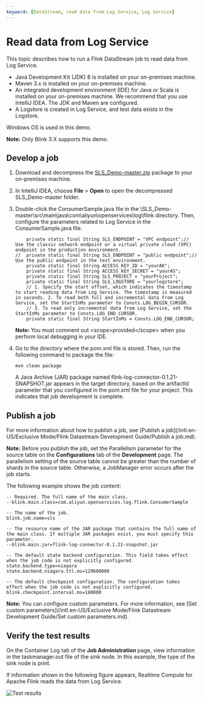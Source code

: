 ```yaml
---
keyword: [DataStream, read data from Log Service, Log Service]
---
```


# Read data from Log Service

This topic describes how to run a Flink DataStream job to read data from Log Service.

-   Java Development Kit \(JDK\) 8 is installed on your on-premises machine.
-   Maven 3.x is installed on your on-premises machine.
-   An integrated development environment \(IDE\) for Java or Scala is installed on your on-premises machine. We recommend that you use IntelliJ IDEA. The JDK and Maven are configured.
-   A Logstore is created in Log Service, and test data exists in the Logstore.

Windows OS is used in this demo.

**Note:** Only Blink 3.X supports this demo.

## Develop a job

1.  Download and decompress the [SLS\_Demo-master.zip](https://github.com/RealtimeCompute/SLS_Demo) package to your on-premises machine.

2.  In IntelliJ IDEA, choose **File** \> **Open** to open the decompressed SLS\_Demo-master folder.

3.  Double-click the ConsumerSample.java file in the \\SLS\_Demo-master\\src\\main\\java\\com\\aliyun\\openservices\\log\\flink directory. Then, configure the parameters related to Log Service in the ConsumerSample.java file.

    ```
        private static final String SLS_ENDPOINT = "VPC endpoint";// Use the classic network endpoint or a virtual private cloud (VPC) endpoint in the production environment.
    //  private static final String SLS_ENDPOINT = "public endpoint";// Use the public endpoint in the test environment.
        private static final String ACCESS_KEY_ID = "yourAK";
        private static final String ACCESS_KEY_SECRET = "yourAS";
        private static final String SLS_PROJECT = "yourProject";
        private static final String SLS_LOGSTORE = "yourlogstore";
        // 1. Specify the start offset, which indicates the timestamp to start reading data from Log Service. The timestamp is measured in seconds. 2. To read both full and incremental data from Log Service, set the StartInMs parameter to Consts.LOG_BEGIN_CURSOR.
        // 3. To read only incremental data from Log Service, set the StartInMs parameter to Consts.LOG_END_CURSOR.
        private static final String StartInMs = Consts.LOG_END_CURSOR;
    ```

    **Note:** You must comment out <scope\>provided</scope\> when you perform local debugging in your IDE.

4.  Go to the directory where the pom.xml file is stored. Then, run the following command to package the file:

    ```
    mvn clean package
    ```

    A Java Archive \(JAR\) package named flink-log-connector-0.1.21-SNAPSHOT.jar appears in the target directory, based on the artifactId parameter that you configured in the pom.xml file for your project. This indicates that job development is complete.


## Publish a job

For more information about how to publish a job, see [Publish a job](/intl.en-US/Exclusive Mode/Flink Datastream Development Guide/Publish a job.md).

**Note:** Before you publish the job, set the Parallelism parameter for the source table on the **Configurations** tab of the **Development** page. The parallelism setting of the source table cannot be greater than the number of shards in the source table. Otherwise, a JobManager error occurs after the job starts.

The following example shows the job content:

```
-- Required. The full name of the main class. 
--blink.main.class=com.aliyun.openservices.log.flink.ConsumerSample

-- The name of the job. 
blink.job.name=sls

-- The resource name of the JAR package that contains the full name of the main class. If multiple JAR packages exist, you must specify this parameter. 
--blink.main.jar=flink-log-connector-0.1.21-snapshot.jar

-- The default state backend configuration. This field takes effect when the job code is not explicitly configured. 
state.backend.type=niagara
state.backend.niagara.ttl.ms=129600000

-- The default checkpoint configuration. The configuration takes effect when the job code is not explicitly configured. 
blink.checkpoint.interval.ms=180000
```

**Note:** You can configure custom parameters. For more information, see [Set custom parameters](/intl.en-US/Exclusive Mode/Flink Datastream Development Guide/Set custom parameters.md).

## Verify the test results

On the Container Log tab of the **Job Administration** page, view information in the taskmanager.out file of the sink node. In this example, the type of the sink node is print.

If information shown in the following figure appears, Realtime Compute for Apache Flink reads the data from Log Service.

![Test results](https://static-aliyun-doc.oss-accelerate.aliyuncs.com/assets/img/en-US/1333860061/p140078.png)

